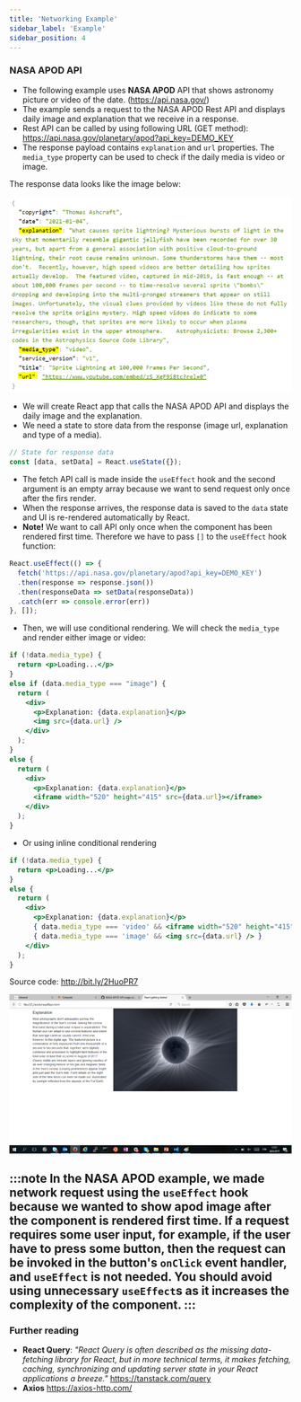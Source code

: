 ```yaml
---
title: 'Networking Example'
sidebar_label: 'Example'
sidebar_position: 4
---
```

### NASA APOD API
- The following example uses **NASA APOD** API that shows astronomy picture or video of the date. (https://api.nasa.gov/)
- The example sends a request to the NASA APOD Rest API and displays daily image and explanation that we receive in a response.
- Rest API can be called by using following URL (GET method):
https://api.nasa.gov/planetary/apod?api_key=DEMO_KEY
- The response payload contains `explanation` and `url` properties. The `media_type` property can be used to check if the daily media is video or image.

The response data looks like the image below:

![Nasa API response](./img/nasa1.png)

- We will create React app that calls the NASA APOD API and displays the daily image and the explanation.
- We need a state to store data from the response (image url, explanation and type of a media).
```js
// State for response data
const [data, setData] = React.useState({});
```

- The fetch API call is made inside the `useEffect` hook and the second argument is an empty array because we want to send request only once after the firs render.
- When the response arrives, the response data is saved to the `data` state and UI is re-rendered automatically by React.
- **Note!** We want to call API only once when the component has been rendered first time. Therefore we have to pass `[]` to the `useEffect` hook function:
```js
React.useEffect(() => {
  fetch('https://api.nasa.gov/planetary/apod?api_key=DEMO_KEY')
  .then(response => response.json())
  .then(responseData => setData(responseData))
  .catch(err => console.error(err))
}, []);
```
- Then, we will use conditional rendering. We will check the `media_type` and render either image or video:
```jsx
if (!data.media_type) {
  return <p>Loading...</p>
}
else if (data.media_type === "image") {
  return (
    <div>
      <p>Explanation: {data.explanation}</p>
      <img src={data.url} />
    </div>
  );
}
else {
  return (
    <div>
      <p>Explanation: {data.explanation}</p>
      <iframe width="520" height="415" src={data.url}></iframe>
    </div>
  );
}
```
- Or using inline conditional rendering
```jsx
if (!data.media_type) {
  return <p>Loading...</p>
}
else {
  return (
    <div>
      <p>Explanation: {data.explanation}</p>
      { data.media_type === 'video' && <iframe width="520" height="415" src={data.url}></iframe> }          
      { data.media_type === 'image' && <img src={data.url} /> }
    </div>
  );
}
```
Source code: http://bit.ly/2HuoPR7 

![Nasa API example](./img/nasa2.png)

:::note
In the NASA APOD example, we made network request using the `useEffect` hook because we wanted to show apod image after the component is rendered first time. If a request requires some user input, for example, if the user have to press some button, then the request can be invoked in the button's `onClick` event handler, and `useEffect` is not needed. You should avoid using unnecessary `useEffect`s as it increases the complexity of the component.
:::
---
### Further reading
- **React Query**: *"React Query is often described as the missing data-fetching library for React, but in more technical terms, it makes fetching, caching, synchronizing and updating server state in your React applications a breeze."* 
https://tanstack.com/query
- **Axios** https://axios-http.com/